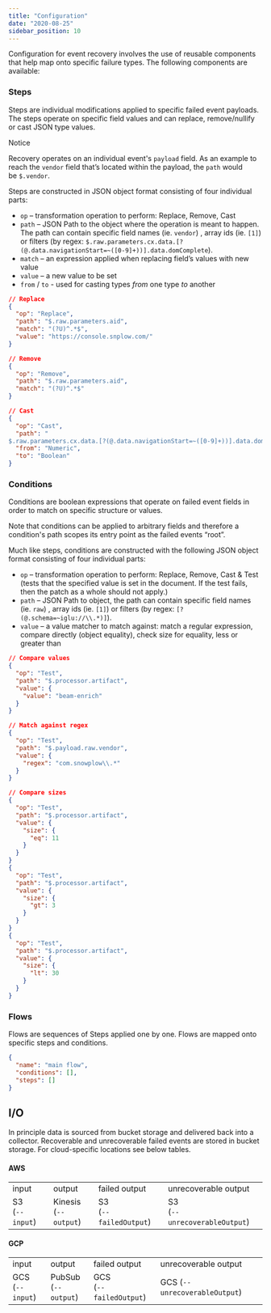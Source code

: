 ```yaml
---
title: "Configuration"
date: "2020-08-25"
sidebar_position: 10
---
```


Configuration for event recovery involves the use of reusable components that help map onto specific failure types. The following components are available:

### Steps

Steps are individual modifications applied to specific failed event payloads. The steps operate on specific field values and can replace, remove/nullify or cast JSON type values.

Notice

Recovery operates on an individual event's `payload` field. As an example to reach the `vendor` field that’s located within the payload, the `path` would be `$.vendor`.

Steps are constructed in JSON object format consisting of four individual parts:

- `op` – transformation operation to perform: Replace, Remove, Cast
- `path` – JSON Path to the object where the operation is meant to happen. The path can contain specific field names (ie. `vendor`) , array ids (ie. `[1]`) or filters (by regex: `$.raw.parameters.cx.data.[?(@.data.navigationStart=~([0-9]+))].data.domComplete`).
- `match` – an expression applied when replacing field’s values with new value
- `value` – a new value to be set
- `from` / `to` - used for casting types _from_ one type _to_ another

```json
// Replace
{
  "op": "Replace",
  "path": "$.raw.parameters.aid",
  "match": "(?U)^.*$",
  "value": "https://console.snplow.com/"
}

// Remove
{
  "op": "Remove",
  "path": "$.raw.parameters.aid",
  "match": "(?U)^.*$"
}

// Cast
{
  "op": "Cast",
  "path": "
$.raw.parameters.cx.data.[?(@.data.navigationStart=~([0-9]+))].data.domComplete",
  "from": "Numeric",
  "to": "Boolean"
}
```

### Conditions

Conditions are boolean expressions that operate on failed event fields in order to match on specific structure or values.

Note that conditions can be applied to arbitrary fields and therefore a condition's path scopes its entry point as the failed events “root”.

Much like steps, conditions are constructed with the following JSON object format consisting of four individual parts:

- `op` – transformation operation to perform: Replace, Remove, Cast & Test (tests that the specified value is set in the document. If the test fails, then the patch as a whole should not apply.)
- `path` – JSON Path to object, the path can contain specific field names (ie. `raw`) , array ids (ie. `[1]`) or filters (by regex: `[?(@.schema=~iglu://\\.*)]`).
- `value` – a value matcher to match against: match a regular expression, compare directly (object equality), check size for equality, less or greater than

```json
// Compare values
{
  "op": "Test",
  "path": "$.processor.artifact",
  "value": {
    "value": "beam-enrich"
  }
}

// Match against regex
{
  "op": "Test",
  "path": "$.payload.raw.vendor",
  "value": {
    "regex": "com.snowplow\\.*"
  }
}

// Compare sizes
{
  "op": "Test",
  "path": "$.processor.artifact",
  "value": {
    "size": {
      "eq": 11
    }
  }
}
{
  "op": "Test",
  "path": "$.processor.artifact",
  "value": {
    "size": {
      "gt": 3
    }
  }
}
{
  "op": "Test",
  "path": "$.processor.artifact",
  "value": {
    "size": {
      "lt": 30
    }
  }
}
```

### Flows

Flows are sequences of Steps applied one by one. Flows are mapped onto specific steps and conditions.

```json
{
  "name": "main flow",
  "conditions": [],
  "steps": []
}
```

## I/O

In principle data is sourced from bucket storage and delivered back into a collector. Recoverable and unrecoverable failed events are stored in bucket storage. For cloud-specific locations see below tables.

#### AWS

<table><tbody><tr><td>input</td><td>output</td><td>failed output</td><td>unrecoverable output</td></tr><tr><td>S3<br/>(<code>--input</code>)</td><td>Kinesis<br/>(<code>--output</code>)</td><td>S3<br/>(<code>--failedOutput</code>)</td><td>S3<br/>(<code>--unrecoverableOutput</code>)</td></tr></tbody></table>

#### GCP

<table><tbody><tr><td>input</td><td>output</td><td>failed output</td><td>unrecoverable output</td></tr><tr><td>GCS<br/>(<code>--input</code>)</td><td>PubSub<br/>(<code>--output</code>)</td><td>GCS<br/>(<code>--failedOutput</code>)</td><td>GCS (<code>--unrecoverableOutput</code>)</td></tr></tbody></table>
